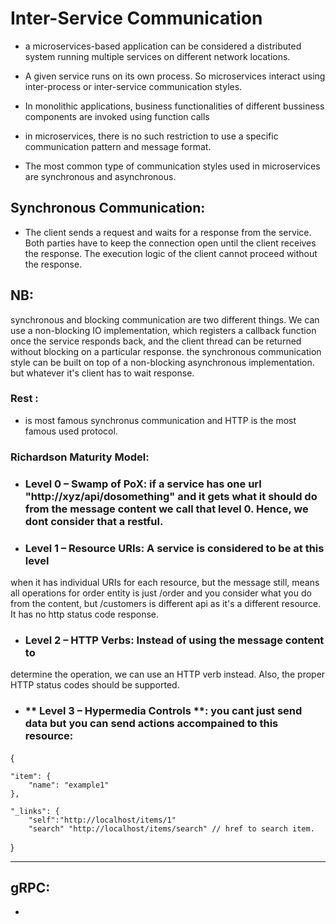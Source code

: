 # Inter-Service Communication

- a microservices-­based application can be considered a distributed system running multiple services on
different network locations.

- A given service runs on its own process. So microservices
interact using inter-process or inter-service communication styles.

- In monolithic applications, business functionalities of different bussiness components are invoked using function calls


- in microservices, there is no such restriction 
to use a specific communication pattern and message format. 

- The most common type of communication
styles used in microservices are synchronous and asynchronous.

## Synchronous Communication:
 - The client sends a request and waits for a
response from the service. Both parties have to keep the connection open until the client
receives the response. The execution logic of the client cannot proceed without the response.


## NB: 
synchronous and blocking communication are two different things. We can use a non-blocking IO implementation,
which registers a callback function once the service responds back, and the client thread can be returned without blocking on a particular response. the
synchronous communication style can be built on top of a non-blocking asynchronous implementation. but whatever it's client has to wait response.


### Rest :
 - is most famous synchronus communication and HTTP is the most famous used protocol.


### Richardson Maturity Model:
- ### **Level 0 – Swamp of PoX**:  if a service has one url "http://xyz/api/dosomething" and it gets what it should do from the message content we call that level 0. Hence, we dont consider that a restful.

- ### **Level 1 – Resource URIs:**  A service is considered to be at this level
when it has individual URIs for each resource, but the message still, means all operations for order entity is just /order and you consider what you do from the content, but /customers is different api as it's a different resource. It has no http status code response.

- ### **Level 2 – HTTP Verbs**: Instead of using the message content to
determine the operation, we can use an HTTP verb instead. Also, the proper HTTP status codes
should be supported.

- ### ** Level 3 – Hypermedia Controls **: you cant just send data but you can send actions accompained to this resource: 

{

    "item": {
        "name": "example1"
    },

    "_links": {
        "self":"http://localhost/items/1"
        "search" "http://localhost/items/search" // href to search item.
    
}


-----------------------------
## gRPC:
- 


